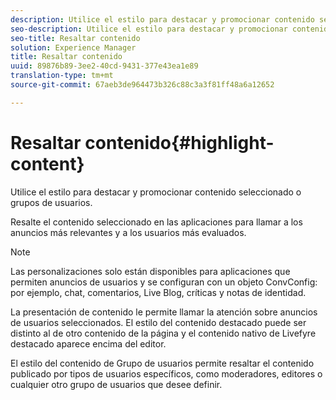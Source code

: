 ```yaml
---
description: Utilice el estilo para destacar y promocionar contenido seleccionado o grupos de usuarios.
seo-description: Utilice el estilo para destacar y promocionar contenido seleccionado o grupos de usuarios.
seo-title: Resaltar contenido
solution: Experience Manager
title: Resaltar contenido
uuid: 89876b89-3ee2-40cd-9431-377e43ea1e89
translation-type: tm+mt
source-git-commit: 67aeb3de964473b326c88c3a3f81ff48a6a12652

---
```



# Resaltar contenido{#highlight-content}

Utilice el estilo para destacar y promocionar contenido seleccionado o grupos de usuarios.

Resalte el contenido seleccionado en las aplicaciones para llamar a los anuncios más relevantes y a los usuarios más evaluados.

>[!NOTE]
>
>Las personalizaciones solo están disponibles para aplicaciones que permiten anuncios de usuarios y se configuran con un objeto ConvConfig: por ejemplo, chat, comentarios, Live Blog, críticas y notas de identidad.

La presentación de contenido le permite llamar la atención sobre anuncios de usuarios seleccionados. El estilo del contenido destacado puede ser distinto al de otro contenido de la página y el contenido nativo de Livefyre destacado aparece encima del editor.

El estilo del contenido de Grupo de usuarios permite resaltar el contenido publicado por tipos de usuarios específicos, como moderadores, editores o cualquier otro grupo de usuarios que desee definir.
